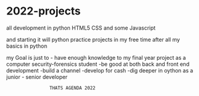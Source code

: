 # 2022-projects
all development in python HTML5 CSS and some Javascript


and starting it will python practice projects in my free time after all my basics in python 

 my Goal is just to - have enough knowledge to my final year project as a computer security-forensics student
                    -be good at both back and front end development
                    -build a channel
                    -develop for cash 
                    -dig deeper in oython as a junior - senior developer
                    
                    
                    
                    THATS AGENDA 2022
